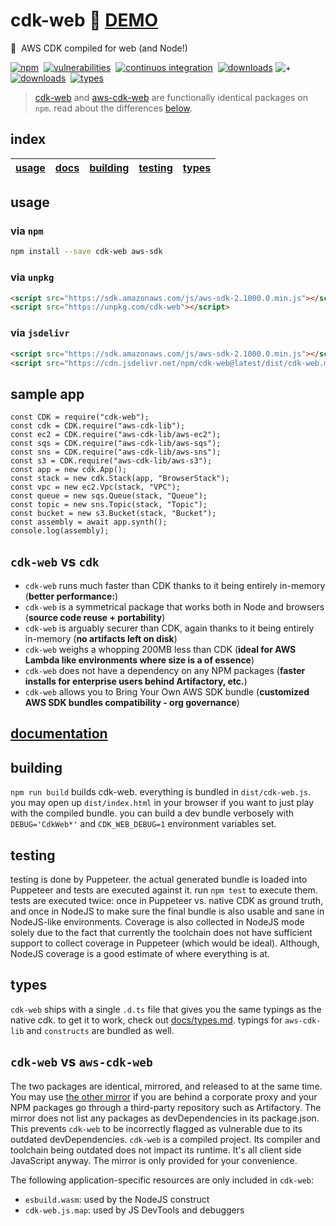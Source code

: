 # cdk-web :rocket: [**DEMO**](https://3p3r.github.io/cdk-web)

:muscle: &nbsp;AWS CDK compiled for web (and Node!)

[![npm](https://img.shields.io/npm/v/cdk-web.svg)](https://www.npmjs.com/package/cdk-web)&nbsp;
[![vulnerabilities](https://img.shields.io/snyk/vulnerabilities/npm/cdk-web)](https://security.snyk.io/vuln/npm/?search=cdk-web)&nbsp;
[![continuos integration](https://github.com/3p3r/cdk-web/actions/workflows/ci.yml/badge.svg)](https://github.com/3p3r/cdk-web/actions)&nbsp;
[![downloads](https://img.shields.io/npm/dt/cdk-web.svg?label=cdk-web)](https://www.npmjs.com/package/cdk-web)&nbsp;![+](https://img.shields.io/badge/-%2B-blueviolet)&nbsp;[![downloads](https://img.shields.io/npm/dt/aws-cdk-web.svg?label=aws-cdk-web)](https://www.npmjs.com/package/aws-cdk-web)&nbsp;
[![types](https://img.shields.io/npm/types/cdk-web)](https://github.com/3p3r/cdk-web/blob/main/docs/types.md)&nbsp;

> [cdk-web](https://www.npmjs.com/package/cdk-web) and [aws-cdk-web](https://www.npmjs.com/package/aws-cdk-web) are functionally identical packages on `npm`. read about the differences [below](#cdk-web-vs-aws-cdk-web).

## index

| [usage](#usage) | [docs](#documentation) | [building](#building) | [testing](#testing) | [types](#types) |
| --------------- | ---------------------- | --------------------- | ------------------- | --------------- |

## usage

### via `npm`

```bash
npm install --save cdk-web aws-sdk
```

### via `unpkg`

```HTML
<script src="https://sdk.amazonaws.com/js/aws-sdk-2.1000.0.min.js"></script>
<script src="https://unpkg.com/cdk-web"></script>
```

### via `jsdelivr`

```HTML
<script src="https://sdk.amazonaws.com/js/aws-sdk-2.1000.0.min.js"></script>
<script src="https://cdn.jsdelivr.net/npm/cdk-web@latest/dist/cdk-web.min.js"></script>
```

## sample app

```JS
const CDK = require("cdk-web");
const cdk = CDK.require("aws-cdk-lib");
const ec2 = CDK.require("aws-cdk-lib/aws-ec2");
const sqs = CDK.require("aws-cdk-lib/aws-sqs");
const sns = CDK.require("aws-cdk-lib/aws-sns");
const s3 = CDK.require("aws-cdk-lib/aws-s3");
const app = new cdk.App();
const stack = new cdk.Stack(app, "BrowserStack");
const vpc = new ec2.Vpc(stack, "VPC");
const queue = new sqs.Queue(stack, "Queue");
const topic = new sns.Topic(stack, "Topic");
const bucket = new s3.Bucket(stack, "Bucket");
const assembly = await app.synth();
console.log(assembly);
```

## `cdk-web` vs `cdk`

- `cdk-web` runs much faster than CDK thanks to it being entirely in-memory (**better performance:**)
- `cdk-web` is a symmetrical package that works both in Node and browsers (**source code reuse + portability**)
- `cdk-web` is arguably securer than CDK, again thanks to it being entirely in-memory (**no artifacts left on disk**)
- `cdk-web` weighs a whopping 200MB less than CDK (**ideal for AWS Lambda like environments where size is a of essence**)
- `cdk-web` does not have a dependency on any NPM packages (**faster installs for enterprise users behind Artifactory, etc.**)
- `cdk-web` allows you to Bring Your Own AWS SDK bundle (**customized AWS SDK bundles compatibility - org governance**)

## [documentation](docs/README.md)

## building

`npm run build` builds cdk-web. everything is bundled in `dist/cdk-web.js`.
you may open up `dist/index.html` in your browser if you want to just play with the compiled bundle.
you can build a dev bundle verbosely with `DEBUG='CdkWeb*'` and `CDK_WEB_DEBUG=1` environment variables set.

## testing

testing is done by Puppeteer. the actual generated bundle is loaded into Puppeteer and tests are executed against it.
run `npm test` to execute them. tests are executed twice: once in Puppeteer vs. native CDK as ground truth, and once in
NodeJS to make sure the final bundle is also usable and sane in NodeJS-like environments. Coverage is also collected in
NodeJS mode solely due to the fact that currently the toolchain does not have sufficient support to collect coverage in
Puppeteer (which would be ideal). Although, NodeJS coverage is a good estimate of where everything is at.

## types

`cdk-web` ships with a single `.d.ts` file that gives you the same typings as the native cdk. to get it to work, check
out [docs/types.md](docs/types.md). typings for `aws-cdk-lib` and `constructs` are bundled as well.

## `cdk-web` vs `aws-cdk-web`

The two packages are identical, mirrored, and released to at the same time.
You may use [the other mirror](https://www.npmjs.com/package/aws-cdk-web) if you are behind a corporate proxy and your
NPM packages go through a third-party repository such as Artifactory. The mirror does not list any packages as
devDependencies in its package.json. This prevents `cdk-web` to be incorrectly flagged as vulnerable due to its outdated
devDependencies. `cdk-web` is a compiled project. Its compiler and toolchain being outdated does not impact its runtime.
It's all client side JavaScript anyway. The mirror is only provided for your convenience.

The following application-specific resources are only included in `cdk-web`:

- `esbuild.wasm`: used by the NodeJS construct
- `cdk-web.js.map`: used by JS DevTools and debuggers
